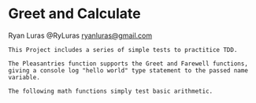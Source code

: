 # Greet and Calculate

Ryan Luras @RyLuras ryanluras@gmail.com


    This Project includes a series of simple tests to practitice TDD. 

    The Pleasantries function supports the Greet and Farewell functions, giving a console log "hello world" type statement to the passed name variable.

    The following math functions simply test basic arithmetic.